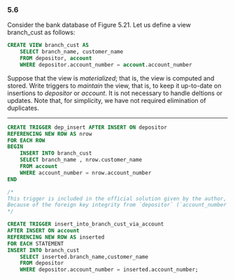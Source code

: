### 5.6

Consider the bank database of Figure 5.21. Let us define a view branch_cust as follows:

```SQL
CREATE VIEW branch_cust AS 
    SELECT branch_name, customer_name
    FROM depositor, account
    WHERE depositor.account_number = account.account_number

```    
Suppose that the view is *materialized*; that is, the view is computed and stored. Write triggers to *maintain* the view, that is, to keep it up-to-date on insertions to *depositor* or *account*. It is not necessary to handle deltions or updates. Note that, for simplicity, we have not required elimination of duplicates.

---

```SQL
CREATE TRIGGER dep_insert AFTER INSERT ON depositor
REFERENCING NEW ROW AS nrow
FOR EACH ROW
BEGIN
    INSERT INTO branch_cust
    SELECT branch_name , nrow.customer_name
    FROM account
    WHERE account_number = nrow.account_number
END

/*
This trigger is included in the official solution given by the author, but I believe this trigger is unnecessary. 
Because of the foreign key integrity from `depositor` (`account_number`) to `account` (`account_number`), any insertion into the `depositor` relation requires a corresponding tuple to exist in the `account` relation beforehand. Therefore, it might be sufficient to have only the trigger above without the one below.
*/

CREATE TRIGGER insert_into_branch_cust_via_account
AFTER INSERT ON account
REFERENCING NEW ROW AS inserted
FOR EACH STATEMENT
INSERT INTO branch_cust
    SELECT inserted.branch_name,customer_name
    FROM depositor
    WHERE depositor.account_number = inserted.account_number;

```

